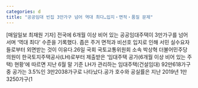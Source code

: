 ```yaml
---
categories: d
title: "공공임대 빈집 3만가구 넘어 역대 최다…입지‧면적‧품질 문제"
---
```

[매일일보 최재원 기자] 전국에 6개월 이상 비어 있는 공공임대주택이 3만가구를 넘어서며 ‘역대 최다’ 수준을 기록했다. 좁은 주거 면적과 비선호 입지로 인해 서민 실수요자들로부터 외면받는 것이 이유다.26일 국회 국토교통위원회 소속 박상혁 더불어민주당 의원이 한국토지주택공사(LH)로부터 제출받은 ‘임대주택 공가(6개월 이상 비어 있는 주택) 현황’에 따르면 지난 6월 말 기준 LH가 관리하는 임대주택(건설임대) 92만618가구 중 공가는 3.5%인 3만2038가구로 나타났다.공가 호수와 공실률은 지난 2019년 1만3250가구(1